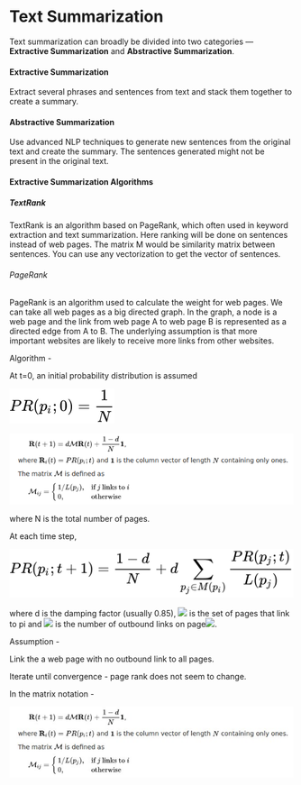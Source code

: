 # Text Summarization

Text summarization can broadly be divided into two categories — **Extractive Summarization** and **Abstractive Summarization**.

#### Extractive Summarization

Extract several phrases and sentences from text and stack them together to create a summary.

#### Abstractive Summarization

 Use advanced NLP techniques to generate new sentences from the original text and create the summary. The sentences generated might not be present in the original text.

#### Extractive Summarization Algorithms

##### TextRank

TextRank is an algorithm based on PageRank, which often used in keyword extraction and text summarization. Here ranking will be done on sentences instead of web pages. The matrix M would be similarity matrix between sentences. You can use any vectorization to get the vector of sentences.

###### PageRank

PageRank is an algorithm used to calculate the weight for web pages. We can take all web pages as a big directed graph. In the graph, a node is a web page and the link from  web page A to web page B is represented as a directed edge from A to B. The underlying assumption is that more important websites are likely to receive more links from other websites.

Algorithm - 

At t=0, an initial probability distribution is assumed 

![](https://raw.githubusercontent.com/rahulkg31/text-summarization/main/img/pagerank1.svg)

<img src="img/pagerank4.png" width="800" />

where N is the total number of pages.

At each time step,

![](img/pagerank2.svg)

where d is the damping factor (usually 0.85), <img src="https://latex.codecogs.com/gif.latex?M(p_i)"/> is the set of pages that link to pi and <img src="https://latex.codecogs.com/gif.latex?L(p_j)"/> is the number of outbound links on page<img src="https://latex.codecogs.com/gif.latex?p_j"/>.

Assumption - 

Link the a web page with no outbound link to all pages.

Iterate until convergence - page rank does not seem to change.

In the matrix notation -

![](img/pagerank4.jpg)





